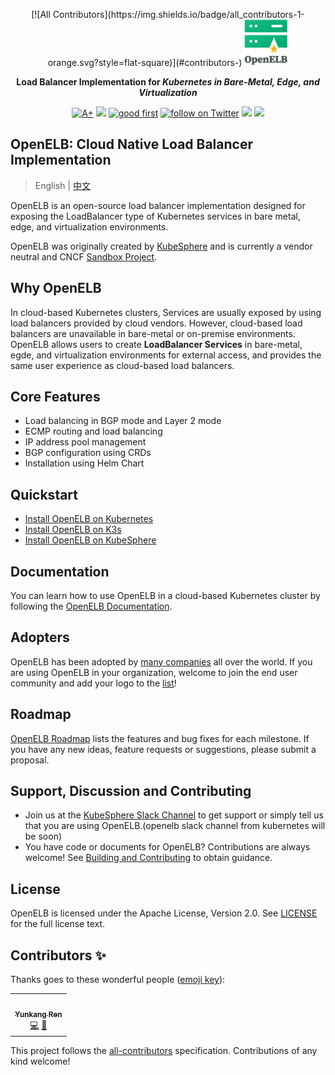 <p align="center">
<!-- ALL-CONTRIBUTORS-BADGE:START - Do not remove or modify this section -->
[![All Contributors](https://img.shields.io/badge/all_contributors-1-orange.svg?style=flat-square)](#contributors-)
<!-- ALL-CONTRIBUTORS-BADGE:END -->
<a href="https://openelb.github.io/"><img src="doc/logo/openelb-vertical.svg" alt="banner" width="70px"></a>
</p>

<p align="center">
<b>Load Balancer Implementation for <i>Kubernetes in Bare-Metal, Edge, and Virtualization</i></b>
</p>

<p align=center>
<a href="https://goreportcard.com/report/github.com/openelb/openelb"><img src="https://goreportcard.com/badge/github.com/openelb/openelb" alt="A+"></a>
<a href="https://hub.docker.com/r/kubesphere/openelb"><img src="https://img.shields.io/docker/pulls/kubesphere/openelb"></a>
<a href="https://github.com/openelb/openelb/issues?q=is%3Aissue+is%3Aopen+label%3A%22good+first+issue%22"><img src="https://img.shields.io/github/issues/badges/shields/good%20first%20issue" alt="good first"></a>
<a href="https://twitter.com/intent/follow?screen_name=KubeSphere"><img src="https://img.shields.io/twitter/follow/KubeSphere?style=social" alt="follow on Twitter"></a>
<a href="https://join.slack.com/t/kubesphere/shared_invite/enQtNTE3MDIxNzUxNzQ0LTZkNTdkYWNiYTVkMTM5ZThhODY1MjAyZmVlYWEwZmQ3ODQ1NmM1MGVkNWEzZTRhNzk0MzM5MmY4NDc3ZWVhMjE"><img src="https://img.shields.io/badge/Slack-600%2B-blueviolet?logo=slack&amp;logoColor=white"></a>
<a href="https://www.youtube.com/channel/UCyTdUQUYjf7XLjxECx63Hpw"><img src="https://img.shields.io/youtube/channel/subscribers/UCyTdUQUYjf7XLjxECx63Hpw?style=social"></a>
</p>

## OpenELB: Cloud Native Load Balancer Implementation

> English | [中文](README_zh.md)

OpenELB is an open-source load balancer implementation designed for exposing the LoadBalancer type of Kubernetes services in bare metal, edge, and virtualization environments. 

OpenELB was originally created by [KubeSphere](https://kubesphere.io) and is currently a vendor neutral and CNCF [Sandbox Project](https://www.cncf.io/sandbox-projects/).

## Why OpenELB

In cloud-based Kubernetes clusters, Services are usually exposed by using load balancers provided by cloud vendors. However, cloud-based load balancers are unavailable in bare-metal or on-premise environments. OpenELB allows users to create **LoadBalancer Services** in bare-metal, egde, and virtualization environments for external access, and provides the same user experience as cloud-based load balancers.

## Core Features

- Load balancing in BGP mode and Layer 2 mode
- ECMP routing and load balancing
- IP address pool management
- BGP configuration using CRDs
- Installation using Helm Chart

## Quickstart

- [Install OpenELB on Kubernetes](https://openelb.github.io/docs/getting-started/installation/install-openelb-on-kubernetes/)
- [Install OpenELB on K3s](https://openelb.github.io/docs/getting-started/installation/install-openelb-on-k3s/)
- [Install OpenELB on KubeSphere](https://openelb.github.io/docs/getting-started/installation/install-openelb-on-kubesphere/)
## Documentation

You can learn how to use OpenELB in a cloud-based Kubernetes cluster by following the [OpenELB Documentation](https://openelb.github.io/docs/).

## Adopters

OpenELB has been adopted by [many companies](./ADOPTERS.md) all over the world. If you are using OpenELB in your organization, welcome to join the end user community and add your logo to the [list](./ADOPTERS.md)!

## Roadmap

[OpenELB Roadmap](doc/roadmap.md) lists the features and bug fixes for each milestone. If you have any new ideas, feature requests or suggestions, please submit a proposal. 

## Support, Discussion and Contributing

* Join us at the [KubeSphere Slack Channel](https://kubesphere.slack.com/join/shared_invite/enQtNTE3MDIxNzUxNzQ0LTZkNTdkYWNiYTVkMTM5ZThhODY1MjAyZmVlYWEwZmQ3ODQ1NmM1MGVkNWEzZTRhNzk0MzM5MmY4NDc3ZWVhMjE#/) to get support or simply tell us that you are using OpenELB.(openelb slack channel from kubernetes will be soon)
* You have code or documents for OpenELB? Contributions are always welcome! See [Building and Contributing](https://openelb.github.io/docs/building-and-contributing/) to obtain guidance.

## License

OpenELB is licensed under the Apache License, Version 2.0. See [LICENSE](./LICENSE) for the full license text.

## Contributors ✨

Thanks goes to these wonderful people ([emoji key](https://allcontributors.org/docs/en/emoji-key)):

<!-- ALL-CONTRIBUTORS-LIST:START - Do not remove or modify this section -->
<!-- prettier-ignore-start -->
<!-- markdownlint-disable -->
<table>
  <tr>
    <td align="center"><a href="https://github.com/renyunkang"><img src="https://avatars.githubusercontent.com/u/33660223?v=4?s=100" width="100px;" alt=""/><br /><sub><b>Yunkang Ren</b></sub></a><br /><a href="https://github.com/openelb/openelb/commits?author=renyunkang" title="Code">💻</a> <a href="https://github.com/openelb/openelb/commits?author=renyunkang" title="Documentation">📖</a></td>
  </tr>
</table>

<!-- markdownlint-restore -->
<!-- prettier-ignore-end -->

<!-- ALL-CONTRIBUTORS-LIST:END -->

This project follows the [all-contributors](https://github.com/all-contributors/all-contributors) specification. Contributions of any kind welcome!
